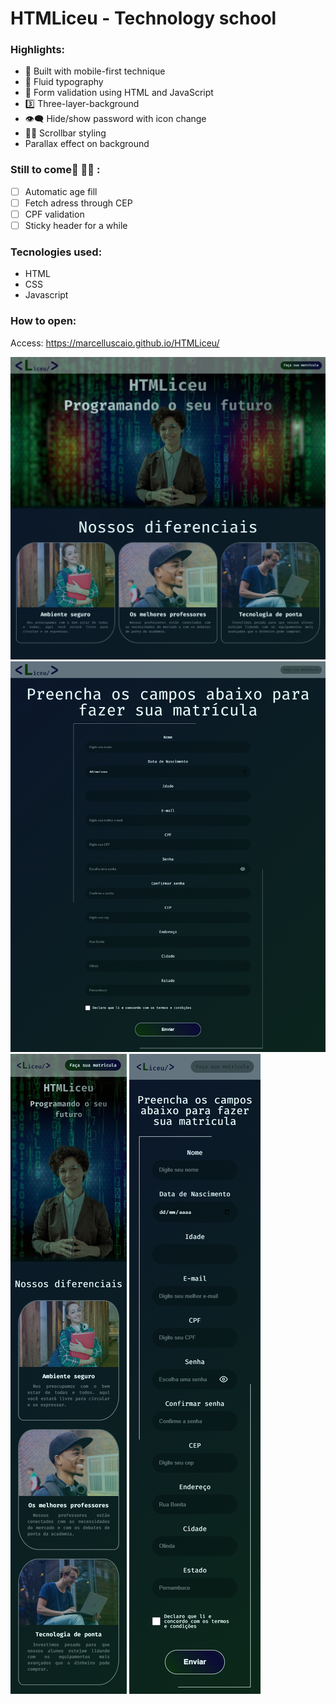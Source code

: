 # HTMLiceu - Technology school


### Highlights:
* :iphone: Built with mobile-first technique
* :mage: Fluid typography
* :robot: Form validation using HTML and JavaScript
* :three: Three-layer-background
* :eye_speech_bubble: Hide/show password with icon change 
* :artist: Scrollbar styling
* Parallax effect on background

### Still to come:construction_worker: :man_technologist: :
* [ ] Automatic age fill
* [ ] Fetch adress through CEP
* [ ] CPF validation
* [ ] Sticky header for a while

### Tecnologies used:

* HTML
* CSS
* Javascript

### How to open:

Access: https://marcelluscaio.github.io/HTMLiceu/

<img src="assets/img/show1.png">
<img src="assets/img/show3.png">

<img src="assets/img/show2.png">
<img src="assets/img/show4.png">
